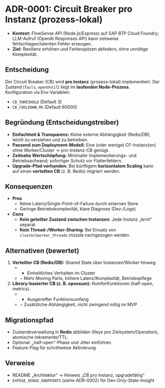 # ADR-0001: Circuit Breaker pro Instanz (prozess-lokal)
 
- **Kontext:** FlowSense API (Node.js/Express) auf SAP BTP Cloud Foundry; LLM-Aufruf (OpenAI Responses API) kann zeitweise fehlschlagen/latenten Fehler erzeugen.  
- **Ziel:** Resilienz erhöhen und Fehlerspitzen abfedern, ohne unnötige Komplexität.

## Entscheidung
Der Circuit Breaker (CB) wird **pro Instanz** (prozess-lokal) implementiert. Der Zustand (`fails`, `openUntil`) liegt im **laufenden Node-Prozess**.  
Konfiguration via Env-Variablen:
- `CB_THRESHOLD` (Default 3)  
- `CB_COOLDOWN_MS` (Default 60000)

## Begründung (Entscheidungstreiber)
- **Einfachheit & Transparenz:** Keine externe Abhängigkeit (Redis/DB), leicht zu verstehen und zu betreiben.  
- **Passend zum Deployment-Modell:** Eine (oder wenige) CF-Instanz(en) ohne Worker/Cluster → pro-Instanz-CB genügt.  
- **Zeitnahe Wertschöpfung:** Minimaler Implementierungs- und Betriebsaufwand; sofortiger Schutz vor Flatterfehlern.  
- **Upgrade-Pfad vorhanden:** Bei künftigem **horizontalem Scaling** kann auf einen **verteilten CB** (z. B. Redis) migriert werden.

## Konsequenzen
- **Pros**
  - Keine Latenz/Single-Point-of-Failure durch externen Store  
  - Geringe Betriebskomplexität, klare Diagnose (Dev-/Logs)  
- **Cons**
  - **Kein geteilter Zustand zwischen Instanzen**: Jede Instanz „lernt“ separat.  
  - **Kein Thread-/Worker-Sharing**: Bei Einsatz von `cluster`/`worker_threads` müsste nachgezogen werden.

## Alternativen (bewertet)
1. **Verteilter CB (Redis/DB):** Shared State über Instanzen/Worker hinweg.  
   - + Einheitliches Verhalten im Cluster  
   - − Mehr Moving Parts, höhere Latenz/Komplexität, Betriebspflege  
2. **Library-basierter CB (z. B. opossum):** Komfortfunktionen (half-open, metrics).  
   - + Ausgereifter Funktionsumfang  
   - − Zusätzliche Abhängigkeit, nicht zwingend nötig im MVP

## Migrationspfad 
- Zustandsverwaltung in **Redis** abbilden (Keys pro Zielsystem/Operation), atomische Inkremente/TTL.  
- Optional: „half-open“-Phase und Jitter einführen.  
- Feature-Flag für schrittweise Aktivierung.

## Verweise
- README „Architektur“ → Hinweis „CB pro Instanz, upgradefähig“  
- `EXPOSE_DEBUG_ENDPOINTS` (siehe ADR-0002) für Dev-Only-State-Insight
